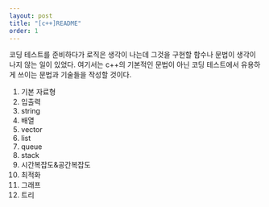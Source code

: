 ```yaml
---
layout: post
title: "[c++]README"
order: 1
---
```


코딩 테스트를 준비하다가 로직은 생각이 나는데 그것을 구현할 함수나 문법이 생각이 나지 않는 일이 있었다. 여기서는 c++의 기본적인 문법이 아닌 코딩 테스트에서 유용하게 쓰이는 문법과 기술들을 작성할 것이다.

1. 기본 자료형
1. 입출력
1. string
1. 배열
1. vector
1. list
1. queue
1. stack
1. 시간복잡도&공간복잡도
1. 최적화
1. 그래프
1. 트리
